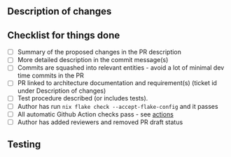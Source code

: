 <!--
    Copyright 2023 TII (SSRC) and the Ghaf contributors
    SPDX-License-Identifier: CC-BY-SA-4.0
-->

## Description of changes

<!--
Summary of the proposed changes in the PR description in your own words. For dependency updates, please link to the changelog.
-->

## Checklist for things done

<!-- Please check, [X], to all that applies. Leave [ ] if an item does not apply but you have considered the check list item. Note that all of these are not hard requirements. They serve information to reviewers. When you fill the checklist, you indicate to reviewers you appreciate their work. -->

- [ ] Summary of the proposed changes in the PR description
- [ ] More detailed description in the commit message(s)
- [ ] Commits are squashed into relevant entities - avoid a lot of minimal dev time commits in the PR
- [ ] PR linked to architecture documentation and requirement(s) (ticket id under Description of changes)
- [ ] Test procedure described (or includes tests).
- [ ] Author has run `nix flake check --accept-flake-config` and it passes
- [ ] All automatic Github Action checks pass - see [actions](https://github.com/tiiuae/ebpf-firewall/actions)
- [ ] Author has added reviewers and removed PR draft status

<!-- Additional description of omitted [ ] items if not obvious. -->

## Testing

<!--
How this was tested by the author? How is this supposed to be tested
by people doing system testing?
-->